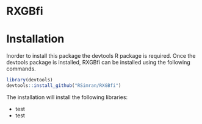 # RXGBfi

# Installation
Inorder to install this package the devtools R package is required. Once the devtools package is installed, RXGBfi can be installed using the following commands.

```r
library(devtools)
devtools::install_github("RSimran/RXGBfi")
```
The installation will install the following libraries:
* test
* test

